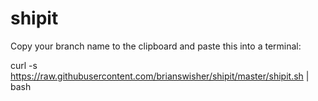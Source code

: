 # shipit

Copy your branch name to the clipboard and paste this into a terminal:

curl -s https://raw.githubusercontent.com/brianswisher/shipit/master/shipit.sh | bash
